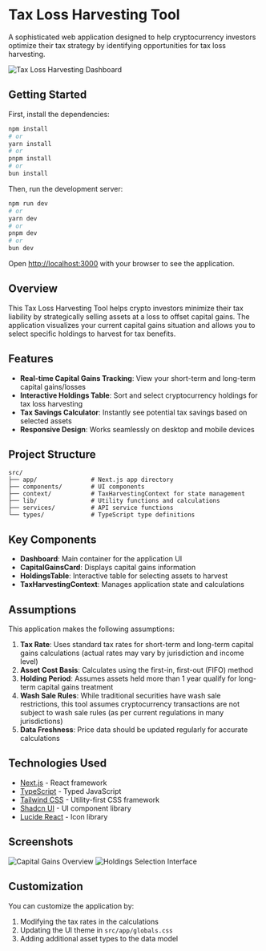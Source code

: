# Tax Loss Harvesting Tool

A sophisticated web application designed to help cryptocurrency investors optimize their tax strategy by identifying opportunities for tax loss harvesting.

![Tax Loss Harvesting Dashboard](public/dashboard-screenshot.png)

## Getting Started

First, install the dependencies:

```bash
npm install
# or
yarn install
# or
pnpm install
# or
bun install
```

Then, run the development server:

```bash
npm run dev
# or
yarn dev
# or
pnpm dev
# or
bun dev
```

Open [http://localhost:3000](http://localhost:3000) with your browser to see the application.

## Overview

This Tax Loss Harvesting Tool helps crypto investors minimize their tax liability by strategically selling assets at a loss to offset capital gains. The application visualizes your current capital gains situation and allows you to select specific holdings to harvest for tax benefits.

## Features

- **Real-time Capital Gains Tracking**: View your short-term and long-term capital gains/losses
- **Interactive Holdings Table**: Sort and select cryptocurrency holdings for tax loss harvesting
- **Tax Savings Calculator**: Instantly see potential tax savings based on selected assets
- **Responsive Design**: Works seamlessly on desktop and mobile devices

## Project Structure

```
src/
├── app/               # Next.js app directory
├── components/        # UI components
├── context/           # TaxHarvestingContext for state management
├── lib/               # Utility functions and calculations
├── services/          # API service functions
└── types/             # TypeScript type definitions
```

## Key Components

- **Dashboard**: Main container for the application UI
- **CapitalGainsCard**: Displays capital gains information
- **HoldingsTable**: Interactive table for selecting assets to harvest
- **TaxHarvestingContext**: Manages application state and calculations

## Assumptions

This application makes the following assumptions:

1. **Tax Rate**: Uses standard tax rates for short-term and long-term capital gains calculations (actual rates may vary by jurisdiction and income level)
2. **Asset Cost Basis**: Calculates using the first-in, first-out (FIFO) method
3. **Holding Period**: Assumes assets held more than 1 year qualify for long-term capital gains treatment
4. **Wash Sale Rules**: While traditional securities have wash sale restrictions, this tool assumes cryptocurrency transactions are not subject to wash sale rules (as per current regulations in many jurisdictions)
5. **Data Freshness**: Price data should be updated regularly for accurate calculations

## Technologies Used

- [Next.js](https://nextjs.org/) - React framework
- [TypeScript](https://www.typescriptlang.org/) - Typed JavaScript
- [Tailwind CSS](https://tailwindcss.com/) - Utility-first CSS framework
- [Shadcn UI](https://ui.shadcn.com/) - UI component library
- [Lucide React](https://lucide.dev/) - Icon library

## Screenshots

![Capital Gains Overview](public/capital-gains-screenshot.png)
![Holdings Selection Interface](public/holdings-screenshot.png)

## Customization

You can customize the application by:

1. Modifying the tax rates in the calculations
2. Updating the UI theme in `src/app/globals.css`
3. Adding additional asset types to the data model
